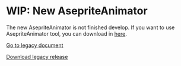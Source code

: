 # WIP: New AsepriteAnimator
The new AsepriteAnimator is not finished develop. If you want to use AsepriteAnimator tool, you can download in [here](https://github.com/weisswolfi/AsepriteAnimator/releases/tag/1.0.0).

[Go to legacy document](LEGACY_README.md)

[Download legacy release](https://github.com/weisswolfi/AsepriteAnimator/releases/tag/1.0.0)
